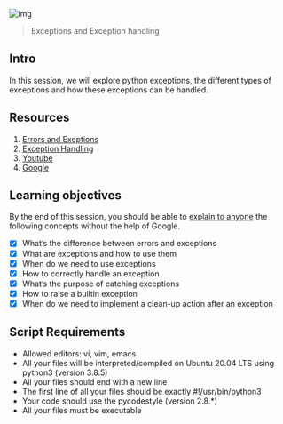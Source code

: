 ![img](https://assets.imaginablefutures.com/media/images/ALX_Logo.max-200x150.png)
> Exceptions and Exception handling 

## Intro
In this session, we will explore python exceptions, the different types of exceptions and how these exceptions can be handled. 

## Resources 
1. [Errors and Exeptions](https://docs.python.org/3/tutorial/errors.html)
2. [Exception Handling](https://www.youtube.com/watch?v=7vbgD-3s-w4)
3. [Youtube](https://www.youtube.com/results?search_query=exceptions+in+python)
4. [Google](https://www.google.com/search?q=python+exceptions)

## Learning objectives
By the end of this session, you should be able to [explain to anyone](https://fs.blog/feynman-learning-technique/) the following concepts without the help of Google. 

* [X] What’s the difference between errors and exceptions
* [X] What are exceptions and how to use them
* [X] When do we need to use exceptions
* [X] How to correctly handle an exception
* [X] What’s the purpose of catching exceptions
* [X] How to raise a builtin exception
* [X] When do we need to implement a clean-up action after an exception

## Script Requirements 
* Allowed editors: vi, vim, emacs
* All your files will be interpreted/compiled on Ubuntu 20.04 LTS using python3 (version 3.8.5)
* All your files should end with a new line
* The first line of all your files should be exactly #!/usr/bin/python3
* Your code should use the pycodestyle (version 2.8.*)
* All your files must be executable